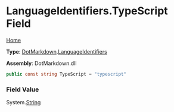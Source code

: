 # LanguageIdentifiers\.TypeScript Field

[Home](../../../README.md)

**Type**: [DotMarkdown](../../README.md)\.[LanguageIdentifiers](../README.md)

**Assembly**: DotMarkdown\.dll

```csharp
public const string TypeScript = "typescript"
```

### Field Value

System\.[String](https://docs.microsoft.com/en-us/dotnet/api/system.string)